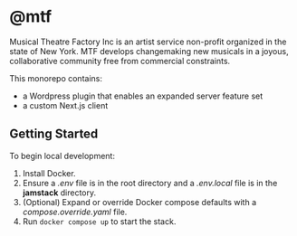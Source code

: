 # @mtf

Musical Theatre Factory Inc is an artist service non-profit organized in the state of New York. MTF develops changemaking new musicals in a joyous, collaborative community free from commercial constraints.

This monorepo contains:

- a Wordpress plugin that enables an expanded server feature set
- a custom Next.js client

## Getting Started

To begin local development:

1. Install Docker.
1. Ensure a _.env_ file is in the root directory and a _.env.local_ file is in the **jamstack** directory.
1. (Optional) Expand or override Docker compose defaults with a _compose.override.yaml_ file.
1. Run `docker compose up` to start the stack.
